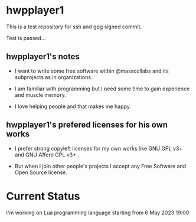 # hwpplayer1

This is a test repository for ssh and gpg signed commit.


Test is passed...

## hwpplayer1's notes

* I want to write some free software within @masscollabs and its subprojects as in organizations.

* I am familiar with programming but I need some time to gain experience and muscle memory.

* I love helping people and that makes me happy.

## hwpplayer1's prefered licenses for his own works

* I prefer strong copyleft licenses for my own works like GNU GPL v3+ and GNU Affero GPL v3+ .

* But when I join other people's projects I accept any Free Software and Open Source license.

# Current Status

I'm working on Lua programming language starting from 6 May 2023 19:00 